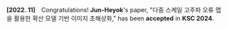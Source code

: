 **[2022. 11]** Congratulations! **Jun-Heyok**'s paper, "다중 스케일 고주파 오류 맵을 활용한 확산 모델 기반 이미지 초해상화," has been **accepted** in **KSC 2024**.

